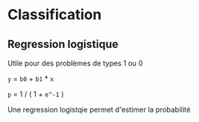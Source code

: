 # Classification

## Regression logistique

Utile pour des problèmes de types 1 ou 0

`y` = `b0` + `b1` * `x`

`p` = 1 / ( 1 + `e^-1` )

Une regression logistqie permet d'estimer la probabilité